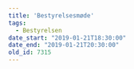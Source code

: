 ```yaml
---
title: 'Bestyrelsesmøde'
tags:
  - Bestyrelsen
date_start: "2019-01-21T18:30:00"
date_end: "2019-01-21T20:30:00"
old_id: 7315
---
```

